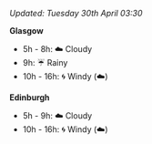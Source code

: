 *Updated: Tuesday 30th April 03:30*

**Glasgow**

* 5h - 8h: :cloud: Cloudy
* 9h: :umbrella: Rainy
* 10h - 16h: :cyclone: Windy (:cloud:)

**Edinburgh**

* 5h - 9h: :cloud: Cloudy
* 10h - 16h: :cyclone: Windy (:cloud:)
